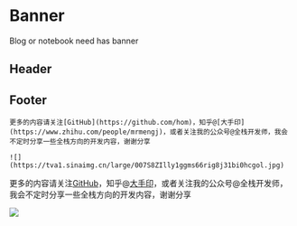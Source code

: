 # Banner

Blog or notebook need has banner

## Header

## Footer

```text
更多的内容请关注[GitHub](https://github.com/hom)，知乎@[大手印](https://www.zhihu.com/people/mrmengj)，或者关注我的公众号@全栈开发师，我会不定时分享一些全栈方向的开发内容，谢谢分享

![](https://tva1.sinaimg.cn/large/007S8ZIlly1ggms66rig8j31bi0hcgol.jpg)
```

更多的内容请关注[GitHub](https://github.com/hom)，知乎@[大手印](https://www.zhihu.com/people/mrmengj)，或者关注我的公众号@全栈开发师，我会不定时分享一些全栈方向的开发内容，谢谢分享

![](https://tva1.sinaimg.cn/large/007S8ZIlly1ggms66rig8j31bi0hcgol.jpg)
